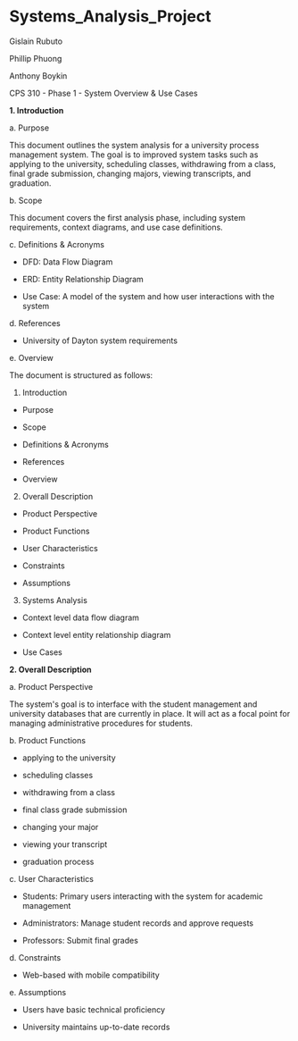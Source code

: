 # Systems_Analysis_Project

Gislain Rubuto

Phillip Phuong

Anthony Boykin

CPS 310 - Phase 1 - System Overview & Use Cases

**1. Introduction**

a. Purpose

This document outlines the system analysis for a university process management system. The goal is to improved
system tasks such as applying to the university, scheduling classes, withdrawing from a class, final grade submission, changing majors, viewing transcripts, and graduation.

b. Scope

This document covers the first analysis phase, including system requirements, context diagrams, and use case definitions. 

c. Definitions & Acronyms

* DFD: Data Flow Diagram

* ERD: Entity Relationship Diagram

* Use Case: A model of the system and how user interactions with the system

d. References

* University of Dayton system requirements

e. Overview

The document is structured as follows:

1. Introduction

* Purpose

* Scope

* Definitions & Acronyms

* References

* Overview


2. Overall Description

* Product Perspective

* Product Functions

* User Characteristics

* Constraints

* Assumptions


3. Systems Analysis 

* Context level data flow diagram

* Context level entity relationship diagram

* Use Cases


**2. Overall Description**

a. Product Perspective

The system's goal is to interface with the student management and university databases that are currently in place. It will act as a focal point for managing administrative procedures for students.

b. Product Functions

* applying to the university

* scheduling classes

* withdrawing from a class 

* final class grade submission

* changing your major 

* viewing your transcript

* graduation process

c. User Characteristics

* Students: Primary users interacting with the system for academic management

* Administrators: Manage student records and approve requests

* Professors: Submit final grades

d. Constraints

* Web-based with mobile compatibility

e. Assumptions

* Users have basic technical proficiency

* University maintains up-to-date records